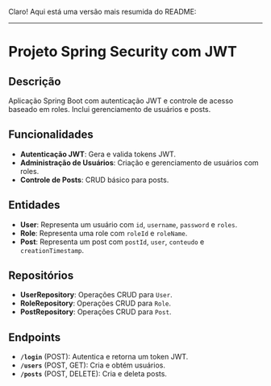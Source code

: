 Claro! Aqui está uma versão mais resumida do README:

---

# Projeto Spring Security com JWT

## Descrição

Aplicação Spring Boot com autenticação JWT e controle de acesso baseado em roles. Inclui gerenciamento de usuários e posts.

## Funcionalidades

- **Autenticação JWT**: Gera e valida tokens JWT.
- **Administração de Usuários**: Criação e gerenciamento de usuários com roles.
- **Controle de Posts**: CRUD básico para posts.

## Entidades

- **User**: Representa um usuário com `id`, `username`, `password` e `roles`.
- **Role**: Representa uma role com `roleId` e `roleName`.
- **Post**: Representa um post com `postId`, `user`, `conteudo` e `creationTimestamp`.

## Repositórios

- **UserRepository**: Operações CRUD para `User`.
- **RoleRepository**: Operações CRUD para `Role`.
- **PostRepository**: Operações CRUD para `Post`.

## Endpoints

- **`/login`** (POST): Autentica e retorna um token JWT.
- **`/users`** (POST, GET): Cria e obtém usuários.
- **`/posts`** (POST, DELETE): Cria e deleta posts.
